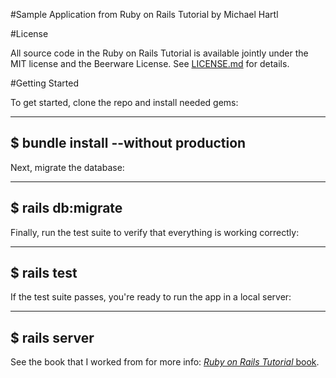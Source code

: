 #Sample Application from Ruby on Rails Tutorial by Michael Hartl

#License

All source code in the Ruby on Rails Tutorial is available jointly under the MIT license and the Beerware License. See [LICENSE.md](license.md) for details.

#Getting Started

To get started, clone the repo and install needed gems:

---
$ bundle install --without production
---

Next, migrate the database:

---
$ rails db:migrate
---

Finally, run the test suite to verify that everything is working correctly:

---
$ rails test
---

If the test suite passes, you're ready to run the app in a local server:

---
$ rails server
---

See the book that I worked from for more info: [*Ruby on Rails Tutorial* book](http://www.railstutorial.org/book).